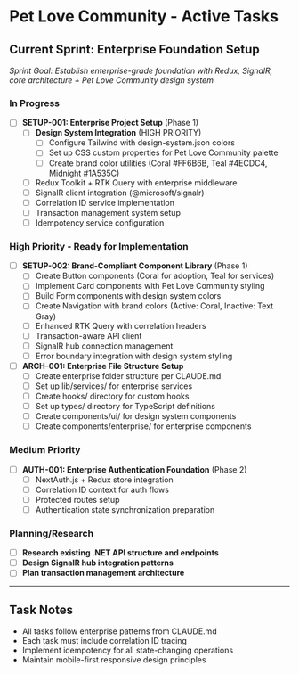 # Pet Love Community - Active Tasks

## Current Sprint: Enterprise Foundation Setup
*Sprint Goal: Establish enterprise-grade foundation with Redux, SignalR, core architecture + Pet Love Community design system*

### In Progress
- [ ] **SETUP-001: Enterprise Project Setup** (Phase 1)
  - [ ] **Design System Integration** (HIGH PRIORITY)
    - [ ] Configure Tailwind with design-system.json colors
    - [ ] Set up CSS custom properties for Pet Love Community palette
    - [ ] Create brand color utilities (Coral #FF6B6B, Teal #4ECDC4, Midnight #1A535C)
  - [ ] Redux Toolkit + RTK Query with enterprise middleware
  - [ ] SignalR client integration (@microsoft/signalr)
  - [ ] Correlation ID service implementation
  - [ ] Transaction management system setup
  - [ ] Idempotency service configuration

### High Priority - Ready for Implementation
- [ ] **SETUP-002: Brand-Compliant Component Library** (Phase 1)
  - [ ] Create Button components (Coral for adoption, Teal for services)
  - [ ] Implement Card components with Pet Love Community styling
  - [ ] Build Form components with design system colors
  - [ ] Create Navigation with brand colors (Active: Coral, Inactive: Text Gray)
  - [ ] Enhanced RTK Query with correlation headers
  - [ ] Transaction-aware API client
  - [ ] SignalR hub connection management
  - [ ] Error boundary integration with design system styling

- [ ] **ARCH-001: Enterprise File Structure Setup**
  - [ ] Create enterprise folder structure per CLAUDE.md
  - [ ] Set up lib/services/ for enterprise services
  - [ ] Create hooks/ directory for custom hooks
  - [ ] Set up types/ directory for TypeScript definitions  
  - [ ] Create components/ui/ for design system components
  - [ ] Create components/enterprise/ for enterprise components

### Medium Priority
- [ ] **AUTH-001: Enterprise Authentication Foundation** (Phase 2)
  - [ ] NextAuth.js + Redux store integration
  - [ ] Correlation ID context for auth flows
  - [ ] Protected routes setup
  - [ ] Authentication state synchronization preparation

### Planning/Research
- [ ] **Research existing .NET API structure and endpoints**
- [ ] **Design SignalR hub integration patterns**
- [ ] **Plan transaction management architecture**

---
## Task Notes
- All tasks follow enterprise patterns from CLAUDE.md
- Each task must include correlation ID tracing
- Implement idempotency for all state-changing operations
- Maintain mobile-first responsive design principles